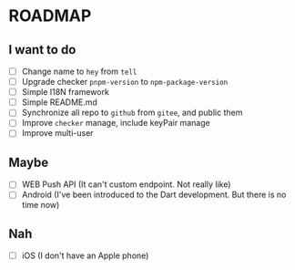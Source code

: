# ROADMAP
## I want to do
- [ ] Change name to `hey` from `tell`
- [ ] Upgrade checker `pnpm-version` to `npm-package-version`
- [ ] Simple I18N framework
- [ ] Simple README.md
- [ ] Synchronize all repo to `github` from `gitee`, and public them
- [ ] Improve `checker` manage, include keyPair manage
- [ ] Improve multi-user
## Maybe
- [ ] WEB Push API (It can't custom endpoint. Not really like)
- [ ] Android (I've been introduced to the Dart development. But there is no time now)
## Nah
- [ ] iOS (I don't have an Apple phone)